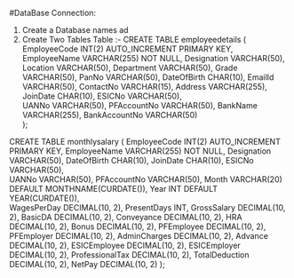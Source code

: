 #DataBase Connection:
1) Create a Database names ad 
2) Create Two Tables Table :-
  CREATE TABLE employeedetails (
      EmployeeCode INT(2) AUTO_INCREMENT PRIMARY KEY,
      EmployeeName VARCHAR(255) NOT NULL,
      Designation VARCHAR(50),
      Location VARCHAR(50),
      Department VARCHAR(50),
      Grade VARCHAR(50),
      PanNo VARCHAR(50),
      DateOfBirth CHAR(10),
      EmailId VARCHAR(50),
      ContactNo VARCHAR(15),
      Address VARCHAR(255),
      JoinDate CHAR(10),
      ESICNo VARCHAR(50),    
      UANNo VARCHAR(50),
      PFAccountNo VARCHAR(50),
      BankName VARCHAR(255),
      BankAccountNo VARCHAR(50)  
  );

  CREATE TABLE monthlysalary (
      EmployeeCode INT(2) AUTO_INCREMENT PRIMARY KEY,
      EmployeeName VARCHAR(255) NOT NULL,
      Designation VARCHAR(50),
      DateOfBirth CHAR(10),
      JoinDate CHAR(10),
      ESICNo VARCHAR(50),    
      UANNo VARCHAR(50),
      PFAccountNo VARCHAR(50),
      Month VARCHAR(20) DEFAULT MONTHNAME(CURDATE()), 
      Year INT DEFAULT YEAR(CURDATE()),              
      WagesPerDay DECIMAL(10, 2),
      PresentDays INT,
      GrossSalary DECIMAL(10, 2),
      BasicDA DECIMAL(10, 2),
      Conveyance DECIMAL(10, 2),
      HRA DECIMAL(10, 2),
      Bonus DECIMAL(10, 2),
      PFEmployee DECIMAL(10, 2),
      PFEmployer DECIMAL(10, 2),
      AdminCharges DECIMAL(10, 2),
      Advance DECIMAL(10, 2),
      ESICEmployee DECIMAL(10, 2),
      ESICEmployer DECIMAL(10, 2),
      ProfessionalTax DECIMAL(10, 2),
      TotalDeduction DECIMAL(10, 2),
      NetPay DECIMAL(10, 2)
  );
